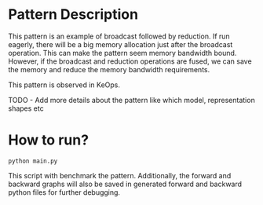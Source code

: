 # Pattern Description
This pattern is an example of broadcast followed by reduction. If run eagerly, there will be a big
memory allocation just after the broadcast operation. This can make the pattern seem memory
bandwidth bound. However, if the broadcast and reduction operations are fused, we can save the
memory and reduce the memory bandwidth requirements.

This pattern is observed in KeOps.

TODO - Add more details about the pattern like which model, representation shapes etc


# How to run?

~~~
python main.py
~~~

This script with benchmark the pattern. Additionally, the forward and backward graphs will also be
saved in generated forward and backward python files for further debugging.

